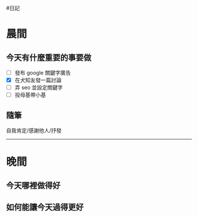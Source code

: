 #日記 
# 晨間

## 今天有什麼重要的事要做
- [ ] 發布 google 關鍵字廣告
- [x] 在犬知友發一篇討論
- [ ] 弄 seo 並設定關鍵字
- [ ] 投母基帶小基

## 隨筆
自我肯定/感謝他人/抒發

---

# 晚間

## 今天哪裡做得好

## 如何能讓今天過得更好